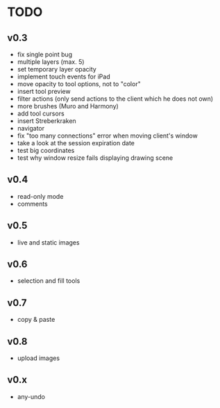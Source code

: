 # TODO

## v0.3
* fix single point bug
* multiple layers (max. 5)
* set temporary layer opacity
* implement touch events for iPad
* move opacity to tool options, not to "color"
* insert tool preview
* filter actions (only send actions to the client which he does not own)
* more brushes (Muro and Harmony)
* add tool cursors
* insert Streberkraken
* navigator
* fix "too many connections" error when moving client's window
* take a look at the session expiration date
* test big coordinates
* test why window resize fails displaying drawing scene

## v0.4
* read-only mode
* comments

## v0.5
* live and static images

## v0.6
* selection and fill tools

## v0.7
* copy & paste

## v0.8
* upload images

## v0.x
* any-undo
